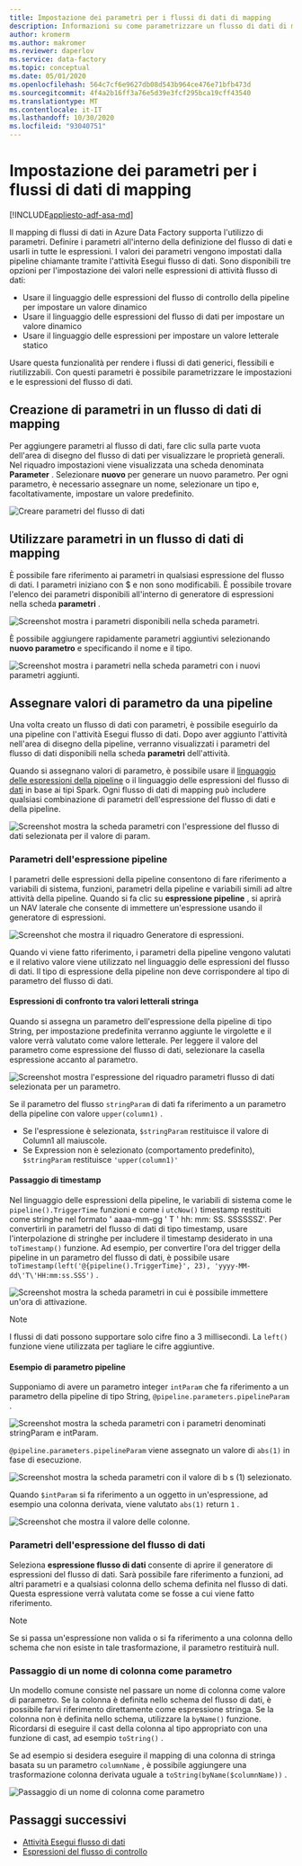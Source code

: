 ```yaml
---
title: Impostazione dei parametri per i flussi di dati di mapping
description: Informazioni su come parametrizzare un flusso di dati di mapping da pipeline di data factory
author: kromerm
ms.author: makromer
ms.reviewer: daperlov
ms.service: data-factory
ms.topic: conceptual
ms.date: 05/01/2020
ms.openlocfilehash: 564c7cf6e9627db08d543b964ce476e71bfb473d
ms.sourcegitcommit: 4f4a2b16ff3a76e5d39e3fcf295bca19cff43540
ms.translationtype: MT
ms.contentlocale: it-IT
ms.lasthandoff: 10/30/2020
ms.locfileid: "93040751"
---
```

# <a name="parameterizing-mapping-data-flows"></a>Impostazione dei parametri per i flussi di dati di mapping

[!INCLUDE[appliesto-adf-asa-md](includes/appliesto-adf-asa-md.md)] 

Il mapping di flussi di dati in Azure Data Factory supporta l'utilizzo di parametri. Definire i parametri all'interno della definizione del flusso di dati e usarli in tutte le espressioni. I valori dei parametri vengono impostati dalla pipeline chiamante tramite l'attività Esegui flusso di dati. Sono disponibili tre opzioni per l'impostazione dei valori nelle espressioni di attività flusso di dati:

* Usare il linguaggio delle espressioni del flusso di controllo della pipeline per impostare un valore dinamico
* Usare il linguaggio delle espressioni del flusso di dati per impostare un valore dinamico
* Usare il linguaggio delle espressioni per impostare un valore letterale statico

Usare questa funzionalità per rendere i flussi di dati generici, flessibili e riutilizzabili. Con questi parametri è possibile parametrizzare le impostazioni e le espressioni del flusso di dati.

## <a name="create-parameters-in-a-mapping-data-flow"></a>Creazione di parametri in un flusso di dati di mapping

Per aggiungere parametri al flusso di dati, fare clic sulla parte vuota dell'area di disegno del flusso di dati per visualizzare le proprietà generali. Nel riquadro impostazioni viene visualizzata una scheda denominata **Parameter** . Selezionare **nuovo** per generare un nuovo parametro. Per ogni parametro, è necessario assegnare un nome, selezionare un tipo e, facoltativamente, impostare un valore predefinito.

![Creare parametri del flusso di dati](media/data-flow/create-params.png "Creare parametri del flusso di dati")

## <a name="use-parameters-in-a-mapping-data-flow"></a>Utilizzare parametri in un flusso di dati di mapping 

È possibile fare riferimento ai parametri in qualsiasi espressione del flusso di dati. I parametri iniziano con $ e non sono modificabili. È possibile trovare l'elenco dei parametri disponibili all'interno di generatore di espressioni nella scheda **parametri** .

![Screenshot mostra i parametri disponibili nella scheda parametri.](media/data-flow/parameter-expression.png "Espressione parametro flusso di dati")

È possibile aggiungere rapidamente parametri aggiuntivi selezionando **nuovo parametro** e specificando il nome e il tipo.

![Screenshot mostra i parametri nella scheda parametri con i nuovi parametri aggiunti.](media/data-flow/new-parameter-expression.png "Espressione parametro flusso di dati")

## <a name="assign-parameter-values-from-a-pipeline"></a>Assegnare valori di parametro da una pipeline

Una volta creato un flusso di dati con parametri, è possibile eseguirlo da una pipeline con l'attività Esegui flusso di dati. Dopo aver aggiunto l'attività nell'area di disegno della pipeline, verranno visualizzati i parametri del flusso di dati disponibili nella scheda **parametri** dell'attività.

Quando si assegnano valori di parametro, è possibile usare il [linguaggio delle espressioni della pipeline](control-flow-expression-language-functions.md) o il linguaggio delle espressioni del flusso di [dati](data-flow-expression-functions.md) in base ai tipi Spark. Ogni flusso di dati di mapping può includere qualsiasi combinazione di parametri dell'espressione del flusso di dati e della pipeline.

![Screenshot mostra la scheda parametri con l'espressione del flusso di dati selezionata per il valore di param.](media/data-flow/parameter-assign.png "Impostazione di un parametro del flusso di dati")

### <a name="pipeline-expression-parameters"></a>Parametri dell'espressione pipeline

I parametri delle espressioni della pipeline consentono di fare riferimento a variabili di sistema, funzioni, parametri della pipeline e variabili simili ad altre attività della pipeline. Quando si fa clic su **espressione pipeline** , si aprirà un NAV laterale che consente di immettere un'espressione usando il generatore di espressioni.

![Screenshot che mostra il riquadro Generatore di espressioni.](media/data-flow/parameter-pipeline.png "Impostazione di un parametro del flusso di dati")

Quando vi viene fatto riferimento, i parametri della pipeline vengono valutati e il relativo valore viene utilizzato nel linguaggio delle espressioni del flusso di dati. Il tipo di espressione della pipeline non deve corrispondere al tipo di parametro del flusso di dati. 

#### <a name="string-literals-vs-expressions"></a>Espressioni di confronto tra valori letterali stringa

Quando si assegna un parametro dell'espressione della pipeline di tipo String, per impostazione predefinita verranno aggiunte le virgolette e il valore verrà valutato come valore letterale. Per leggere il valore del parametro come espressione del flusso di dati, selezionare la casella espressione accanto al parametro.

![Screenshot mostra l'espressione del riquadro parametri flusso di dati selezionata per un parametro.](media/data-flow/string-parameter.png "Impostazione di un parametro del flusso di dati")

Se il parametro del flusso `stringParam` di dati fa riferimento a un parametro della pipeline con valore `upper(column1)` . 

- Se l'espressione è selezionata, `$stringParam` restituisce il valore di Column1 all maiuscole.
- Se Expression non è selezionato (comportamento predefinito),  `$stringParam` restituisce `'upper(column1)'`

#### <a name="passing-in-timestamps"></a>Passaggio di timestamp

Nel linguaggio delle espressioni della pipeline, le variabili di sistema come le `pipeline().TriggerTime` funzioni e come i `utcNow()` timestamp restituiti come stringhe nel formato ' aaaa-mm-gg \' T \' hh: mm: SS. SSSSSSZ'. Per convertirli in parametri del flusso di dati di tipo timestamp, usare l'interpolazione di stringhe per includere il timestamp desiderato in una `toTimestamp()` funzione. Ad esempio, per convertire l'ora del trigger della pipeline in un parametro del flusso di dati, è possibile usare `toTimestamp(left('@{pipeline().TriggerTime}', 23), 'yyyy-MM-dd\'T\'HH:mm:ss.SSS')` . 

![Screenshot mostra la scheda parametri in cui è possibile immettere un'ora di attivazione.](media/data-flow/parameter-timestamp.png "Impostazione di un parametro del flusso di dati")

> [!NOTE]
> I flussi di dati possono supportare solo cifre fino a 3 millisecondi. La `left()` funzione viene utilizzata per tagliare le cifre aggiuntive.

#### <a name="pipeline-parameter-example"></a>Esempio di parametro pipeline

Supponiamo di avere un parametro integer `intParam` che fa riferimento a un parametro della pipeline di tipo String, `@pipeline.parameters.pipelineParam` . 

![Screenshot mostra la scheda parametri con i parametri denominati stringParam e intParam.](media/data-flow/parameter-pipeline-2.png "Impostazione di un parametro del flusso di dati")

`@pipeline.parameters.pipelineParam` viene assegnato un valore di `abs(1)` in fase di esecuzione.

![Screenshot mostra la scheda parametri con il valore di b s (1) selezionato.](media/data-flow/parameter-pipeline-4.png "Impostazione di un parametro del flusso di dati")

Quando `$intParam` si fa riferimento a un oggetto in un'espressione, ad esempio una colonna derivata, viene valutato `abs(1)` return `1` . 

![Screenshot che mostra il valore delle colonne.](media/data-flow/parameter-pipeline-3.png "Impostazione di un parametro del flusso di dati")

### <a name="data-flow-expression-parameters"></a>Parametri dell'espressione del flusso di dati

Seleziona **espressione flusso di dati** consente di aprire il generatore di espressioni del flusso di dati. Sarà possibile fare riferimento a funzioni, ad altri parametri e a qualsiasi colonna dello schema definita nel flusso di dati. Questa espressione verrà valutata come se fosse a cui viene fatto riferimento.

> [!NOTE]
> Se si passa un'espressione non valida o si fa riferimento a una colonna dello schema che non esiste in tale trasformazione, il parametro restituirà null.


### <a name="passing-in-a-column-name-as-a-parameter"></a>Passaggio di un nome di colonna come parametro

Un modello comune consiste nel passare un nome di colonna come valore di parametro. Se la colonna è definita nello schema del flusso di dati, è possibile farvi riferimento direttamente come espressione stringa. Se la colonna non è definita nello schema, utilizzare la `byName()` funzione. Ricordarsi di eseguire il cast della colonna al tipo appropriato con una funzione di cast, ad esempio `toString()` .

Se ad esempio si desidera eseguire il mapping di una colonna di stringa basata su un parametro `columnName` , è possibile aggiungere una trasformazione colonna derivata uguale a `toString(byName($columnName))` .

![Passaggio di un nome di colonna come parametro](media/data-flow/parameterize-column-name.png "Passaggio di un nome di colonna come parametro")

## <a name="next-steps"></a>Passaggi successivi
* [Attività Esegui flusso di dati](control-flow-execute-data-flow-activity.md)
* [Espressioni del flusso di controllo](control-flow-expression-language-functions.md)
